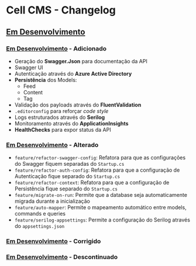 # Cell CMS - Changelog

## [Em Desenvolvimento]

### [Em Desenvolvimento] - Adicionado

+ Geração do **Swagger.Json** para documentação da API
+ Swagger UI
+ Autenticação através do **Azure Active Directory**
+ **Persistência** dos Models:
  + Feed
  + Content
  + Tag
+ Validação dos payloads através do **FluentValidation**
+ `.editorconfig` para reforçar *code style*
+ Logs estruturados através do **Serilog**
+ Monitoramento através do **ApplicationInsights**
+ **HealthChecks** para expor status da API

### [Em Desenvolvimento] - Alterado

+ `feature/refactor-swagger-config`: Refatora para que as configurações do Swagger fiquem separadas do `Startup.cs`
+ `feature/refactor-auth-config`: Refatora para que a configuração de Autenticação fique separado do `Startup.cs`
+ `feature/refactor-context`: Refatora para que a configuração de Persistência fique separado do `Startup.cs`
+ `feature/migrate-on-run`: Permite que a database seja automaticamente migrada durante a inicialização
+ `feature/auto-mapper`: Permite o mapeamento automático entre models, commands e queries
+ `feature/serilog-appsettings`: Permite a configuração do Serilog através do `appsettings.json`

### [Em Desenvolvimento] - Corrigido

### [Em Desenvolvimento] - Descontinuado

<!-- Links para as versões -->
[Em Desenvolvimento]:https://github.com/rodolphocastro/cell-cms/tree/develop